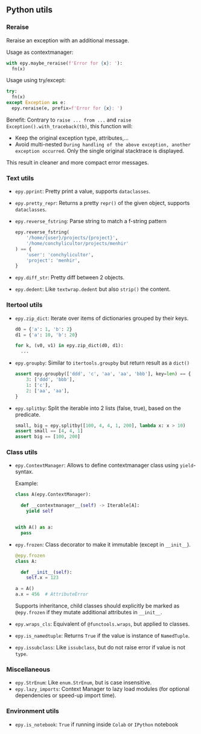 ## Python utils

### Reraise

Reraise an exception with an additional message.

Usage as contextmanager:

```python
with epy.maybe_reraise(f'Error for {x}: '):
  fn(x)
```

Usage using try/except:

```python
try:
  fn(x)
except Exception as e:
  epy.reraise(e, prefix=f'Error for {x}: ')
```

Benefit: Contrary to `raise ... from ...` and `raise
Exception().with_traceback(tb)`, this function will:

*   Keep the original exception type, attributes,...
*   Avoid multi-nested `During handling of the above exception, another
    exception occurred`. Only the single original stacktrace is displayed.

This result in cleaner and more compact error messages.

### Text utils

* `epy.pprint`: Pretty print a value, supports `dataclasses`.
* `epy.pretty_repr`: Returns a pretty `repr()` of the given object, supports
  `dataclasses`.
* `epy.reverse_fstring`: Parse string to match a f-string pattern

  ```python
  epy.reverse_fstring(
      '/home/{user}/projects/{project}',
      '/home/conchylicultor/projects/menhir'
  ) == {
      'user': 'conchylicultor',
      'project': 'menhir',
  }
  ```
* `epy.diff_str`: Pretty diff between 2 objects.
* `epy.dedent`: Like `textwrap.dedent` but also `strip()` the content.

### Itertool utils

* `epy.zip_dict`: Iterate over items of dictionaries grouped by their keys.

  ```python
  d0 = {'a': 1, 'b': 2}
  d1 = {'a': 10, 'b': 20}

  for k, (v0, v1) in epy.zip_dict(d0, d1):
    ...
  ```

* `epy.groupby`: Similar to `itertools.groupby` but return result as a `dict()`

  ```python
  assert epy.groupby(['ddd', 'c', 'aa', 'aa', 'bbb'], key=len) == {
      3: ['ddd', 'bbb'],
      1: ['c'],
      2: ['aa', 'aa'],
  }
  ```

* `epy.splitby`: Split the iterable into 2 lists (false, true), based on the
  predicate.

  ```python
  small, big = epy.splitby([100, 4, 4, 1, 200], lambda x: x > 10)
  assert small == [4, 4, 1]
  assert big == [100, 200]
  ```

### Class utils

* `epy.ContextManager`: Allows to define contextmanager class using
  `yield`-syntax.

  Example:

  ```python
  class A(epy.ContextManager):

    def __contextmanager__(self) -> Iterable[A]:
      yield self


  with A() as a:
    pass
  ```

* `epy.frozen`: Class decorator to make it immutable (except in `__init__`).

  ```python
  @epy.frozen
  class A:

    def __init__(self):
      self.x = 123

  a = A()
  a.x = 456  # AttributeError
  ```

  Supports inheritance, child classes should explicitly be marked as
  `@epy.frozen` if they mutate additional attributes in `__init__`.

* `epy.wraps_cls`: Equivalent of `@functools.wraps`, but applied to classes.
* `epy.is_namedtuple`: Returns `True` if the value is instance of `NamedTuple`.
* `epy.issubclass`: Like `issubclass`, but do not raise error if value is not
  `type`.

### Miscellaneous

* `epy.StrEnum`: Like `enum.StrEnum`, but is case insensitive.
* `epy.lazy_imports`: Context Manager to lazy load modules (for optional
  dependencies or speed-up import time).

### Environment utils

* `epy.is_notebook`: `True` if running inside `Colab` or `IPython` notebook
